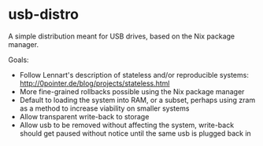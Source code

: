 usb-distro
==========

A simple distribution meant for USB drives, based on the Nix package manager.

Goals:

- Follow Lennart's description of stateless and/or reproducible systems: http://0pointer.de/blog/projects/stateless.html
- More fine-grained rollbacks possible using the Nix package manager
- Default to loading the system into RAM, or a subset, perhaps using zram as a method to increase viability on smaller systems
- Allow transparent write-back to storage
- Allow usb to be removed without affecting the system, write-back should get paused without notice until the same usb is plugged back in

